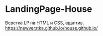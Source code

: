 # LandingPage-House
Верстка LP на HTML и CSS, адаптив.
https://newverstka.github.io/house.github.io/
